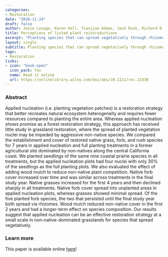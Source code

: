 ```yaml
---
categories:
- Restoration
date: "2020-11-24"
draft: false
author: Josie Lesage, Karen Holl, Tianjiao Adams, Jack Rusk, Richard D. Schreiber, and Mickie Tang
title: Perceptions of listed plant reintroductions
excerpt: "Planting species that can spread vegetatively through rhizomes is a successful strategy in restoring coastal California grasslands, and can be combined with applied nucleation to maximize outcomes with fewer resources."
layout: single
subtitle: Planting species that can spread vegetatively through rhizomes is a successful strategy in restoring coastal California grasslands, and can be combined with applied nucleation to maximize outcomes with fewer resources.
tags:
- Restoration
links:
- icon: "book-open"
  icon_pack: fas
  name: Read it online
  url: https://onlinelibrary.wiley.com/doi/abs/10.1111/rec.13330
---
```


### Abstract

Applied nucleation (i.e. planting vegetation patches) is a restoration strategy that better recreates natural ecosystem heterogeneity and requires fewer resources compared to planting the entire area. Whereas applied nucleation shows promise as a forest restoration strategy, this approach has received little study in grassland restoration, where the spread of planted vegetation nuclei may be impeded by aggressive non-native species. We compared the establishment and cover of restored native grass, forb, and rush species for 7 years in applied nucleation and full planting treatments in a former agricultural site dominated by non-natives along the central California coast. We planted seedlings of the same nine coastal prairie species in all treatments, but the applied nucleation plots had four nuclei with only 30% of the seedlings as the full planting plots. We also evaluated the effect of adding wood mulch to reduce non-native plant competition. Native forb cover increased over time and was similar across treatments in the final study year. Native grasses increased for the first 4 years and then declined sharply in all treatments. Native forb cover spread into unplanted areas in applied nucleation plots, whereas grasses showed minimal spread. Of the five planted forb species, the two that persisted until the final study year both spread via rhizomes. Wood mulch reduced non-native cover in the first 2 years and had a longer-term effect on species composition. Our results suggest that applied nucleation can be an effective restoration strategy at a small scale in non-native-dominated grasslands for species that spread vegetatively.


### Learn more

This paper is available online   [here](https://onlinelibrary.wiley.com/doi/abs/10.1111/rec.13330)!
